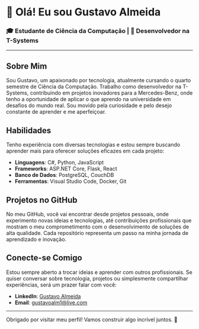 # 👋 Olá! Eu sou Gustavo Almeida

### 🎓 Estudante de Ciência da Computação | 💼 Desenvolvedor na T-Systems

---

## Sobre Mim
Sou Gustavo, um apaixonado por tecnologia, atualmente cursando o quarto semestre de Ciência da Computação. Trabalho como desenvolvedor na T-Systems, contribuindo em projetos inovadores para a Mercedes-Benz, onde tenho a oportunidade de aplicar o que aprendo na universidade em desafios do mundo real. Sou movido pela curiosidade e pelo desejo constante de aprender e me aperfeiçoar.

## Habilidades
Tenho experiência com diversas tecnologias e estou sempre buscando aprender mais para oferecer soluções eficazes em cada projeto:

- **Linguagens**: C#, Python, JavaScript
- **Frameworks**: ASP.NET Core, Flask, React
- **Banco de Dados**: PostgreSQL, CouchDB
- **Ferramentas**: Visual Studio Code, Docker, Git

## Projetos no GitHub
No meu GitHub, você vai encontrar desde projetos pessoais, onde experimento novas ideias e tecnologias, até contribuições profissionais que mostram o meu comprometimento com o desenvolvimento de soluções de alta qualidade. Cada repositório representa um passo na minha jornada de aprendizado e inovação.

## Conecte-se Comigo
Estou sempre aberto a trocar ideias e aprender com outros profissionais. Se quiser conversar sobre tecnologia, projetos ou simplesmente compartilhar experiências, será um prazer falar com você:

- **LinkedIn**: [Gustavo Almeida](https://www.linkedin.com/in/gustavo-almeida-moura/)
- **Email**: gustavoalm1@live.com

---

Obrigado por visitar meu perfil! Vamos construir algo incrível juntos. 🚀
